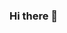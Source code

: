 ### Hi there 👋

<!--
**Joseph123231/Joseph123231** is a ✨ _special_ ✨ repository because its `README.md` (this file) appears on your GitHub profile.

Here are some ideas to get you started:

- 🔭 I’m currently working on The python
- 🌱 I’m currently learning Python
- 🤔 I’m looking for help with ...
- 😄 Pronouns: ... Fried / Chicken
- ⚡ Fun fact: ... When the dun goes down Ethan is robbing the town


<img src = "!{[Google Chrome](https://img.shields.io/badge/Google%20Chrome-4285F4?style=for-the-badge&logo=GoogleChrome&logoColor=white)}"/>

